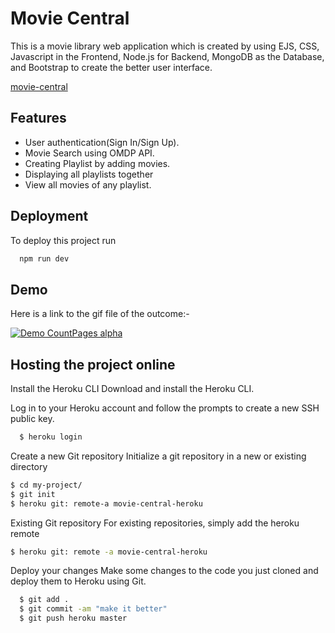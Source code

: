 
# Movie Central

This is a movie library web application which is created by using EJS, CSS, Javascript in the Frontend, Node.js for Backend, MongoDB as the Database, and Bootstrap to create the better user interface.

[movie-central](https://movie-central-heroku.herokuapp.com)

## Features

- User authentication(Sign In/Sign Up).
- Movie Search using OMDP API.
- Creating Playlist by adding movies.
- Displaying all playlists together
- View all movies of any playlist.


## Deployment

To deploy this project run

```bash
  npm run dev
```


## Demo

Here is a link to the gif file of the outcome:-

[![Demo CountPages alpha](https://drive.google.com/file/d/1Au5RVmtD3RhspxIvAVNZZk5kf0V8lq6j/view?usp=sharing.gif)](https://drive.google.com/file/d/17kT8hFyLfgDGhMQa8G40BznJSzan4IAK/view?usp=sharing)


## Hosting the project online

Install the Heroku CLI
Download and install the Heroku CLI.

Log in to your Heroku account and follow the prompts to create a new SSH public key.

```bash
  $ heroku login
```

Create a new Git repository
Initialize a git repository in a new or existing directory

```bash
$ cd my-project/
$ git init
$ heroku git: remote-a movie-central-heroku
```

Existing Git repository
For existing repositories, simply add the heroku remote
```bash
$ heroku git: remote -a movie-central-heroku
```

Deploy your changes
Make some changes to the code you just cloned and deploy them to Heroku using Git.

```bash
  $ git add .
  $ git commit -am "make it better"
  $ git push heroku master
```

